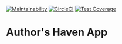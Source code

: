 [![Maintainability](https://api.codeclimate.com/v1/badges/3db35adeaac18abcc7e2/maintainability)](https://codeclimate.com/github/andela/ah-the-phoenix-frontend/maintainability)
[![CircleCI](https://circleci.com/gh/andela/ah-the-phoenix-frontend.svg?style=svg)](https://circleci.com/gh/andela/ah-the-phoenix-frontend)
[![Test Coverage](https://api.codeclimate.com/v1/badges/3db35adeaac18abcc7e2/test_coverage)](https://codeclimate.com/github/andela/ah-the-phoenix-frontend/test_coverage)

Author's Haven App
==================





